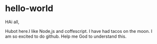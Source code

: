 hello-world
===========
HAi all,

Hubot here.I like Node,js and coffescript.
I have had tacos on the moon.
I am so excited to do github.
Help me God to understand this.
